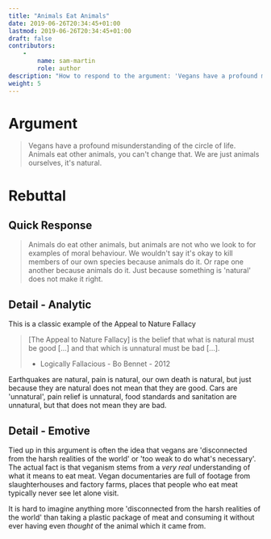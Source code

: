 ```yaml
---
title: "Animals Eat Animals"
date: 2019-06-26T20:34:45+01:00
lastmod: 2019-06-26T20:34:45+01:00
draft: false
contributors:
    - 
        name: sam-martin
        role: author
description: "How to respond to the argument: 'Vegans have a profound misunderstanding of the circle of life. Animals eat other animals, you can't change that. We are just animals ourselves, it's natural.'"
weight: 5
---
```


# Argument 

> Vegans have a profound misunderstanding of the circle of life. Animals eat other animals, you can't change that. We are just animals ourselves, it's natural.

# Rebuttal

## Quick Response

> Animals do eat other animals, but animals are not who we look to for examples of moral behaviour. We wouldn't say it's okay to kill members of our own species because animals do it. Or rape one another because animals do it. Just because something is 'natural' does not make it right.

## Detail - Analytic

This is a classic example of the Appeal to Nature Fallacy

> [The Appeal to Nature Fallacy] is the belief that what is natural must be good [...] and that which is unnatural must be bad [...].
> - Logically Fallacious - Bo Bennet - 2012

Earthquakes are natural, pain is natural, our own death is natural, but just because they are natural does not mean that they are good. Cars are 'unnatural', pain relief is unnatural, food standards and sanitation are unnatural, but that does not mean they are bad.  

## Detail - Emotive

Tied up in this argument is often the idea that vegans are 'disconnected from the harsh realities of the world' or 'too weak to do what's necessary'. The actual fact is that veganism stems from a _very real_ understanding of what it means to eat meat. Vegan documentaries are full of footage from slaughterhouses and factory farms, places that people who eat meat typically never see let alone visit. 

It is hard to imagine anything more 'disconnected from the harsh realities of the world' than taking a plastic package of meat and consuming it without ever having even _thought_ of the animal which it came from.


